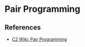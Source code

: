 # Pair Programming



## References

* [C2 Wiki: Pair Programming](https://c2.com/cgi/wiki?PairProgramming)
